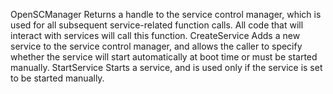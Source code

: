 OpenSCManager Returns a handle to the service control manager, which is used for all subsequent service-related function calls. All code that will interact with services will call this function.
CreateService Adds a new service to the service control manager, and
allows the caller to specify whether the service will start automatically at
boot time or must be started manually.
StartService Starts a service, and is used only if the service is set to be
started manually.